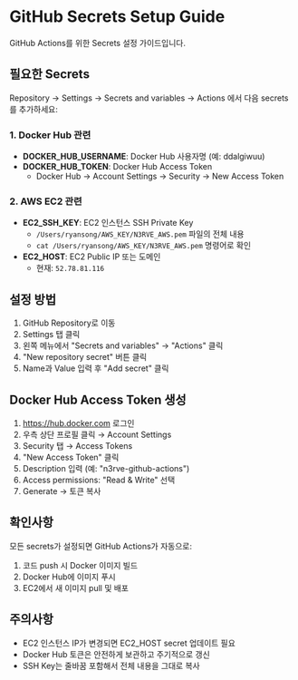 # GitHub Secrets Setup Guide

GitHub Actions를 위한 Secrets 설정 가이드입니다.

## 필요한 Secrets

Repository → Settings → Secrets and variables → Actions 에서 다음 secrets를 추가하세요:

### 1. Docker Hub 관련
- **DOCKER_HUB_USERNAME**: Docker Hub 사용자명 (예: ddalgiwuu)
- **DOCKER_HUB_TOKEN**: Docker Hub Access Token
  - Docker Hub → Account Settings → Security → New Access Token

### 2. AWS EC2 관련
- **EC2_SSH_KEY**: EC2 인스턴스 SSH Private Key
  - `/Users/ryansong/AWS_KEY/N3RVE_AWS.pem` 파일의 전체 내용
  - `cat /Users/ryansong/AWS_KEY/N3RVE_AWS.pem` 명령어로 확인
- **EC2_HOST**: EC2 Public IP 또는 도메인
  - 현재: `52.78.81.116`

## 설정 방법

1. GitHub Repository로 이동
2. Settings 탭 클릭
3. 왼쪽 메뉴에서 "Secrets and variables" → "Actions" 클릭
4. "New repository secret" 버튼 클릭
5. Name과 Value 입력 후 "Add secret" 클릭

## Docker Hub Access Token 생성

1. https://hub.docker.com 로그인
2. 우측 상단 프로필 클릭 → Account Settings
3. Security 탭 → Access Tokens
4. "New Access Token" 클릭
5. Description 입력 (예: "n3rve-github-actions")
6. Access permissions: "Read & Write" 선택
7. Generate → 토큰 복사

## 확인사항

모든 secrets가 설정되면 GitHub Actions가 자동으로:
1. 코드 push 시 Docker 이미지 빌드
2. Docker Hub에 이미지 푸시
3. EC2에서 새 이미지 pull 및 배포

## 주의사항

- EC2 인스턴스 IP가 변경되면 EC2_HOST secret 업데이트 필요
- Docker Hub 토큰은 안전하게 보관하고 주기적으로 갱신
- SSH Key는 줄바꿈 포함해서 전체 내용을 그대로 복사